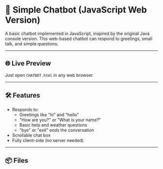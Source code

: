 # 💬 Simple Chatbot (JavaScript Web Version)

A basic chatbot implemented in JavaScript, inspired by the original Java console version. This web-based chatbot can respond to greetings, small talk, and simple questions.

---

## 🌐 Live Preview

Just open `CHATBOT.html` in any web browser.

---

## 🛠 Features

- Responds to:
  - Greetings like "hi" and "hello"
  - "How are you?" or "What is your name?"
  - Basic help and weather questions
  - "bye" or "exit" ends the conversation
- Scrollable chat box
- Fully client-side (no server needed)

---

## 📦 Files

